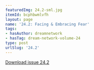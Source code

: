 ```yaml
---
featuredImg: 24.2-sml.jpg
itemId: bcphbwmlvfh
layout: page
name: '24.2: Facing & Embracing Fear'
tags:
- hasAuthor: dreamnetwork
- hasTag: dream-network-volume-24
type: post
urlSlug: '24.2'
---
```

<a href="../files/pdfs/Volume_24/24.2_facing_fear.pdf" download="">Download issue 24.2</a>